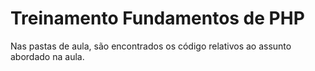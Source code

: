 # Treinamento Fundamentos de PHP 

Nas pastas de aula, são encontrados os código relativos ao assunto abordado na aula.
